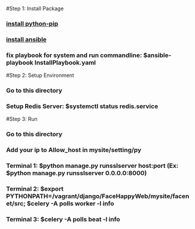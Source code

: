 #Step 1: Install Package
### [install python-pip](https://pip.pypa.io/en/stable/installing/)
### [install ansible](http://docs.ansible.com/ansible/latest/intro_installation.html)
### fix playbook for system and run commandline: $ansible-playbook InstallPlaybook.yaml
#Step 2: Setup Environment
### Go to this directory
### Setup Redis Server: $systemctl status redis.service
#Step 3: Run
### Go to this directory
### Add your ip to Allow_host in mysite/setting/py
### Terminal 1: $python manage.py runsslserver host:port (Ex: $python manage.py runsslserver 0.0.0.0:8000)
### Terminal 2: $export PYTHONPATH=/vagrant/django/FaceHappyWeb/mysite/facenet/src; $celery -A polls worker -l info
### Terminal 3: $celery -A polls beat -l info
